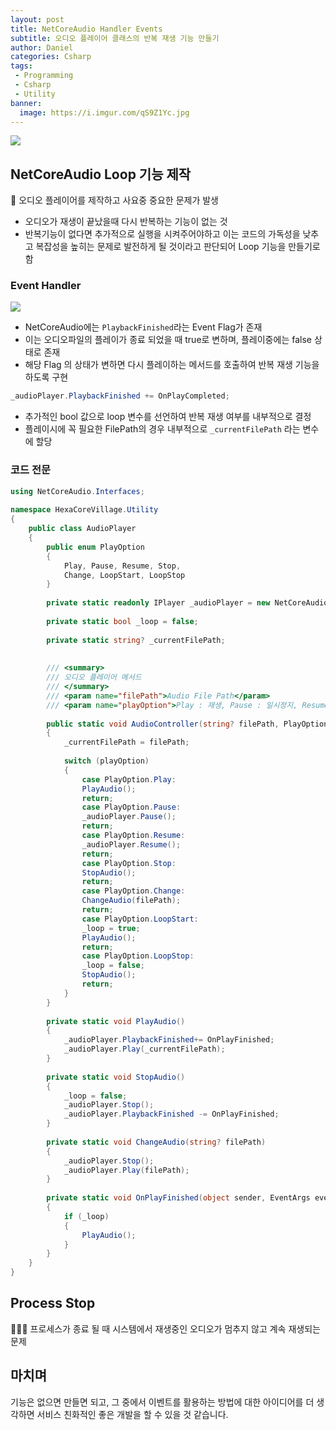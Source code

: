 ```yaml
---
layout: post
title: NetCoreAudio Handler Events
subtitle: 오디오 플레이어 클래스의 반복 재생 기능 만들기
author: Daniel
categories: Csharp
tags: 
 - Programming
 - Csharp
 - Utility
banner:
  image: https://i.imgur.com/qS9Z1Yc.jpg
---
```

![](https://teamsparta.notion.site/image/https%3A%2F%2Fs3-us-west-2.amazonaws.com%2Fsecure.notion-static.com%2F573d499f-80ac-4e49-a243-d5079503ca40%2F3.png?table=block&id=d5e15def-1ac2-420f-9c62-49b36a9a637e&spaceId=83c75a39-3aba-4ba4-a792-7aefe4b07895&width=2000&userId=&cache=v2)

NetCoreAudio Loop 기능 제작
--

🚨 오디오 플레이어를 제작하고 사요중 중요한 문제가 발생
- 오디오가 재생이 끝났을때 다시 반복하는 기능이 없는 것
- 반복기능이 없다면 추가적으로 실행을 시켜주어야하고 이는 코드의 가독성을 낮추고 복잡성을 높히는 문제로 발전하게 될 것이라고 판단되어 Loop 기능을 만들기로 함

### Event Handler 

![](https://i.imgur.com/qS9Z1Yc.jpg)

- NetCoreAudio에는 `PlaybackFinished`라는 Event Flag가 존재
- 이는 오디오파일의 플레이가 종료 되었을 때 true로 변하며, 플레이중에는 false 상태로 존재
- 해당 Flag 의 상태가 변하면 다시 플레이하는 메서드를 호출하여 반복 재생 기능을 하도록 구현

```csharp
_audioPlayer.PlaybackFinished += OnPlayCompleted;
```

- 추가적인 bool 값으로 loop 변수를 선언하여 반복 재생 여부를 내부적으로 결정
- 플레이시에 꼭 필요한 FilePath의 경우 내부적으로 `_currentFilePath` 라는 변수에 할당

### 코드 전문

```csharp
using NetCoreAudio.Interfaces;  
  
namespace HexaCoreVillage.Utility  
{  
	public class AudioPlayer  
	{  
		public enum PlayOption 
		{ 
			Play, Pause, Resume, Stop, 
			Change, LoopStart, LoopStop
		}  
		
		private static readonly IPlayer _audioPlayer = new NetCoreAudio.Player();  
		
		private static bool _loop = false;  
		
		private static string? _currentFilePath;  
		  
		  
		/// <summary>  
		/// 오디오 플레이어 메서드  
		/// </summary>  
		/// <param name="filePath">Audio File Path</param>  
		/// <param name="playOption">Play : 재생, Pause : 일시정지, Resume : 재실행, Stop : 중지, Change : 파일 바꾸기, LoopStart : 반복 실행, LoopStop : 반복실행취소</param>  
		
		public static void AudioController(string? filePath, PlayOption playOption)  
		{  
			_currentFilePath = filePath;  
			  
			switch (playOption)  
			{  
				case PlayOption.Play:  
				PlayAudio();  
				return;  
				case PlayOption.Pause:  
				_audioPlayer.Pause();  
				return;  
				case PlayOption.Resume:  
				_audioPlayer.Resume();  
				return;  
				case PlayOption.Stop:  
				StopAudio();  
				return;  
				case PlayOption.Change:  
				ChangeAudio(filePath);  
				return;  
				case PlayOption.LoopStart:  
				_loop = true;  
				PlayAudio();  
				return;  
				case PlayOption.LoopStop:  
				_loop = false;  
				StopAudio();  
				return;  
			}  
		}  
		  
		private static void PlayAudio()  
		{  
			_audioPlayer.PlaybackFinished+= OnPlayFinished;  
			_audioPlayer.Play(_currentFilePath);  
		}  
		  
		private static void StopAudio()  
		{  
			_loop = false;  
			_audioPlayer.Stop();  
			_audioPlayer.PlaybackFinished -= OnPlayFinished;  
		}  
		  
		private static void ChangeAudio(string? filePath)  
		{  
			_audioPlayer.Stop();  
			_audioPlayer.Play(filePath);  
		}  
		  
		private static void OnPlayFinished(object sender, EventArgs eventArgs)  
		{  
			if (_loop)  
			{  
				PlayAudio();  
			}  
		}  
	}  
}
```


Process Stop
--

👨🏻‍🚒 프로세스가 종료 될 때 시스템에서 재생중인 오디오가 멈추지 않고 계속 재생되는 문제


마치며
--

기능은 없으면 만들면 되고, 그 중에서 이벤트를 활용하는 방법에 대한 아이디어를 더 생각하면 서비스 친화적인 좋은 개발을 할 수 있을 것 같습니다.

